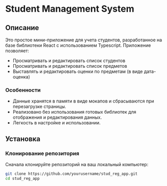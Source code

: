 # Student Management System

## Описание
Это простое мини-приложение для учета студентов, разработанное на базе библиотеки React c использованием Typescript. Приложение позволяет:
- Просматривать и редактировать список студентов
- Просматривать и редактировать список предметов
- Выставлять и редактировать оценки по предметам (в виде дата-оценка)

### Особенности
- Данные хранятся в памяти в виде мокапов и сбрасываются при перезагрузке страницы.
- Реализовано без использования готовых библиотек для отображения и редактирования данных.
- Легкость в настройке и использовании.

## Установка

### Клонирование репозитория
Сначала клонируйте репозиторий на ваш локальный компьютер:
```bash
git clone https://github.com/yourusername/stud_reg_app.git
cd stud_reg_app
